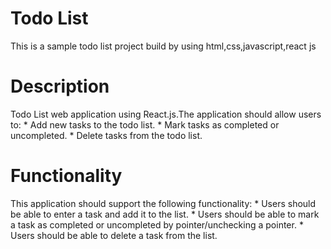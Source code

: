 # Todo List 
This is a sample todo list project build by using html,css,javascript,react js
# Description
 Todo List web application using React.js.The application should allow users to:
    * Add new tasks to the todo list.
    * Mark tasks as completed or uncompleted.
    * Delete tasks from the todo list.
# Functionality
This application should support the following functionality:
    * Users should be able to enter a task and add it to the list.
    * Users should be able to mark a task as completed or uncompleted by pointer/unchecking a pointer.
    * Users should be able to delete a task from the list.


